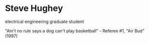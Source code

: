 # Steve Hughey

electrical engineering graduate student

"Ain't no rule says a dog can't play basketball" - Referee #1, "Air Bud" (1997)
